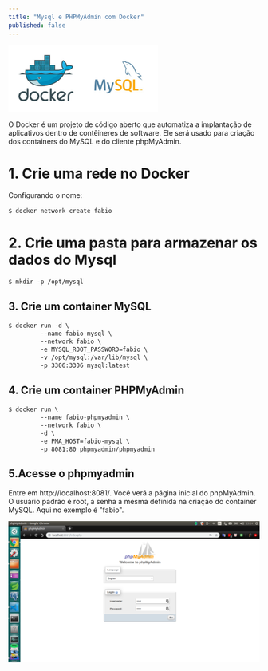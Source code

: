 ```yaml
---
title: "Mysql e PHPMyAdmin com Docker"
published: false
---
```


<img src="https://github.com/fabiodamas/fabiodamas.github.io/blob/master/_posts/images/pipeline/mysql.jpeg" alt="mysql phpmyadmin docker" width="300"/>

O Docker é um projeto de código aberto que automatiza a implantação de aplicativos dentro de contêineres de software. Ele será usado para criação dos containers do MySQL e do cliente phpMyAdmin.

# 1. Crie uma rede no Docker
Configurando o nome:
```console
$ docker network create fabio
```
   
# 2. Crie uma pasta para armazenar os dados do Mysql
```console
$ mkdir -p /opt/mysql
```

## 3. Crie um container MySQL
```console
$ docker run -d \
         --name fabio-mysql \
         --network fabio \
         -e MYSQL_ROOT_PASSWORD=fabio \
         -v /opt/mysql:/var/lib/mysql \
         -p 3306:3306 mysql:latest
```

## 4. Crie um container PHPMyAdmin
```console
$ docker run \
         --name fabio-phpmyadmin \
         --network fabio \
         -d \
         -e PMA_HOST=fabio-mysql \
         -p 8081:80 phpmyadmin/phpmyadmin
```

## 5.Acesse o phpmyadmin 
Entre em http://localhost:8081/. Você verá a página inicial do phpMyAdmin. O usuário padrão é root, a senha  a mesma definida na criação do container MySQL. Aqui no exemplo é "fabio".

<img src="https://github.com/fabiodamas/fabiodamas.github.io/blob/master/_posts/images/pipeline/phpmyadmin.png" alt="print phpmyadmin" >
